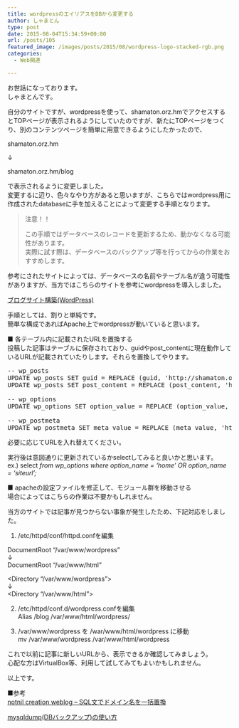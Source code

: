 ```yaml
---
title: wordpressのエイリアスをDBから変更する
author: しゃまとん
type: post
date: 2015-08-04T15:34:59+00:00
url: /posts/105
featured_image: /images/posts/2015/08/wordpress-logo-stacked-rgb.png
categories:
  - Web関連

---
```

お世話になっております。  
しゃまとんです。

自分のサイトですが、wordpressを使って、shamaton.orz.hmでアクセスするとTOPページが表示されるようにしていたのですが、新たにTOPページをつくり、別のコンテンツページを簡単に用意できるようにしたかったので、

shamaton.orz.hm

↓

shamaton.orz.hm/blog

で表示されるように変更しました。  
変更するに辺り、色々なやり方があると思いますが、こちらではwordpress用に作成されたdatabaseに手を加えることによって変更する手順となります。

<!--more-->

> 注意！！
> 
> この手順ではデータベースのレコードを更新するため、動かなくなる可能性があります。  
> 実際に試す際は、データベースのバックアップ等を行ってからの作業をおすすめします。

参考にされたサイトによっては、データベースの名前やテーブル名が違う可能性がありますが、当方ではこちらのサイトを参考にwordpressを導入しました。

<a title="ブログサイト構築" href="http://centossrv.com/wordpress.shtml" target="_blank">ブログサイト構築(WordPress)</a>

手順としては、割りと単純です。  
簡単な構成であればApache上でwordpressが動いていると思います。

■ 各テーブル内に記載されたURLを置換する  
投稿した記事はテーブルに保存されており、guidやpost_contentに現在動作しているURLが記載されていたりします。それらを置換してやります。

<pre class="brush: text; gutter: true">-- wp_posts
UPDATE wp_posts SET guid = REPLACE (guid, &#039;http://shamaton.orz.hm&#039;, &#039;http://shamaton.orz.hm/blog&#039;);
UPDATE wp_posts SET post_content = REPLACE (post_content, &#039;http://shamaton.orz.hm&#039;, &#039;http://shamaton.orz.hm/blog&#039;);

-- wp_options
UPDATE wp_options SET option_value = REPLACE (option_value, &#039;http://shamaton.orz.hm&#039;, &#039;http://shamaton.orz.hm/blog/&#039;) where option_name = &#039;home&#039; OR option_name = &#039;siteurl&#039;;

-- wp_postmeta
UPDATE wp_postmeta SET meta_value = REPLACE (meta_value, &#039;http://shamaton.orz.hm&#039;, &#039;http://shamaton.orz.hm/blog/&#039;);</pre>

必要に応じてURLを入れ替えてください。

実行後は意図通りに更新されているかselectしてみると良いかと思います。  
ex.) select _from wp\_options where option\_name = &#8216;home&#8217; OR option_name = &#8216;siteurl&#8217;;_

■ apacheの設定ファイルを修正して、モジュール群を移動させる  
場合によってはこちらの作業は不要かもしれません。

当方のサイトでは記事が見つからない事象が発生したため、下記対応をしました。  
1. /etc/httpd/conf/httpd.confを編集

DocumentRoot &#8220;/var/www/wordpress&#8221;  
↓  
DocumentRoot &#8220;/var/www/html&#8221;

<Directory &#8220;/var/www/wordpress&#8221;>  
↓  
<Directory &#8220;/var/www/html&#8221;>

2. /etc/httpd/conf.d/wordpress.confを編集  
Alias /blog /var/www/html/wordpress/

3. /var/www/wordpress を /war/www/html/wordpress に移動  
mv /var/www/wordpress /var/www/html/wordpress

これで以前に記事に新しいURLから、表示できるか確認してみましょう。  
心配な方はVirtualBox等、利用して試してみてもよいかもしれません。

以上です。

■参考  
<a href="http://notnil-creative.com/blog/archives/446" target="_blank">notnil creation weblog &#8211; SQL文でドメイン名を一括置換</a>

<a href="http://www.risewill.co.jp/blog/archives/1111" target="_blank">mysqldump(DBバックアップ)の使い方</a>